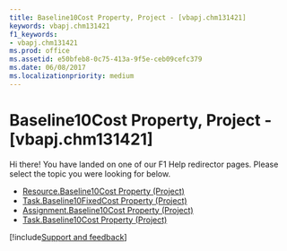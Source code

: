 ```yaml
---
title: Baseline10Cost Property, Project - [vbapj.chm131421]
keywords: vbapj.chm131421
f1_keywords:
- vbapj.chm131421
ms.prod: office
ms.assetid: e50bfeb8-0c75-413a-9f5e-ceb09cefc379
ms.date: 06/08/2017
ms.localizationpriority: medium
---
```



# Baseline10Cost Property, Project - [vbapj.chm131421]

Hi there! You have landed on one of our F1 Help redirector pages. Please select the topic you were looking for below.

- [Resource.Baseline10Cost Property (Project)](https://msdn.microsoft.com/library/cecb4357-59de-3d83-43b2-0855fec4e4fb%28Office.15%29.aspx)
- [Task.Baseline10FixedCost Property (Project)](https://msdn.microsoft.com/library/73c19f54-8fd4-59ee-66aa-447a5abb17ba%28Office.15%29.aspx)
- [Assignment.Baseline10Cost Property (Project)](https://msdn.microsoft.com/library/590ec3c4-417f-e407-c0da-786f7512f2c1%28Office.15%29.aspx)
- [Task.Baseline10Cost Property (Project)](https://msdn.microsoft.com/library/16597d73-b539-fe39-fe69-be463d632442%28Office.15%29.aspx)

[!include[Support and feedback](~/includes/feedback-boilerplate.md)]